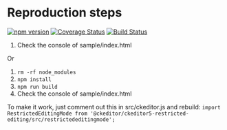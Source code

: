 Reproduction steps
========================================

[![npm version](https://badge.fury.io/js/%40ckeditor%2Fckeditor5-build-classic.svg)](https://www.npmjs.com/package/@ckeditor/ckeditor5-build-classic)
[![Coverage Status](https://coveralls.io/repos/github/ckeditor/ckeditor5/badge.svg?branch=master)](https://coveralls.io/github/ckeditor/ckeditor5?branch=master)
[![Build Status](https://travis-ci.com/ckeditor/ckeditor5.svg?branch=master)](https://travis-ci.com/ckeditor/ckeditor5)

1. Check the console of sample/index.html

Or

1. `rm -rf node_modules`
2. `npm install`
3. `npm run build`
4. Check the console of sample/index.html

To make it work, just comment out this in src/ckeditor.js and rebuild:
`import RestrictedEditingMode from '@ckeditor/ckeditor5-restricted-editing/src/restrictededitingmode';`
